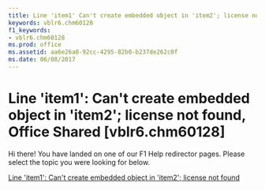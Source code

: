 ```yaml
---
title: Line 'item1' Can't create embedded object in 'item2'; license not found, Office Shared [vblr6.chm60128]
keywords: vblr6.chm60128
f1_keywords:
- vblr6.chm60128
ms.prod: office
ms.assetid: aa6e26a8-92cc-4295-82b0-b237de262c0f
ms.date: 06/08/2017
---
```



# Line 'item1': Can't create embedded object in 'item2'; license not found, Office Shared [vblr6.chm60128]

Hi there! You have landed on one of our F1 Help redirector pages. Please select the topic you were looking for below.

[Line 'item1': Can't create embedded object in 'item2'; license not found](http://msdn.microsoft.com/library/e19237bb-6fff-4578-bb6a-b4aedf92c287%28Office.15%29.aspx)

